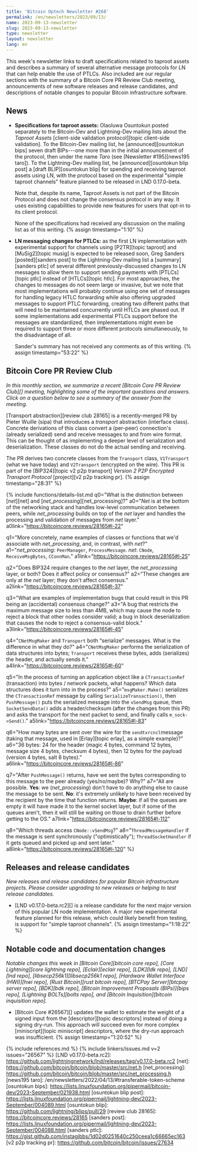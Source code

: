 ```yaml
---
title: 'Bitcoin Optech Newsletter #268'
permalink: /en/newsletters/2023/09/13/
name: 2023-09-13-newsletter
slug: 2023-09-13-newsletter
type: newsletter
layout: newsletter
lang: en
---
```

This week's newsletter links to draft specifications related to taproot
assets and describes a summary of several alternative message protocols
for LN that can help enable the use of PTLCs.  Also included are our
regular sections with the summary of a Bitcoin Core PR Review Club
meeting, announcements of new software releases and release candidates,
and descriptions of notable changes to popular Bitcoin infrastructure
software.

## News

- **Specifications for taproot assets:** Olaoluwa Osuntokun posted
  separately to the Bitcoin-Dev and Lightning-Dev mailing lists about
  the _Taproot Assets_ [client-side validation protocol][topic client-side
  validation].  To the Bitcoin-Dev mailing list, he [announced][osuntokun
  bips] seven draft BIPs---one more than in the initial announcement of
  the protocol, then under the name _Taro_ (see [Newsletter
  #195][news195 taro]).  To the Lightning-Dev mailing list, he
  [announced][osuntokun blip post] a [draft BLIP][osuntokun blip] for
  spending and receiving taproot assets using LN, with the protocol
  based on the experimental "simple taproot channels" feature planned to
  be released in LND 0.17.0-beta.

    Note that, despite its name, Taproot Assets is not part of the
    Bitcoin Protocol and does not change the consensus protocol in any
    way.  It uses existing capabilities to provide new features for
    users that opt-in to its client protocol.

    None of the specifications had received any discussion on the
    mailing list as of this writing. {% assign timestamp="1:10" %}

- **LN messaging changes for PTLCs:** as the first LN implementation
  with experimental support for channels using [P2TR][topic taproot]
  and [MuSig2][topic musig] is expected to be released soon, Greg
  Sanders [posted][sanders post] to the Lightning-Dev mailing list a
  [summary][sanders ptlc] of several different previously-discussed
  changes to LN messages to allow them to support sending payments with
  [PTLCs][topic ptlc] instead of [HTLCs][topic htlc].  For most
  approaches, the changes to messages do not seem large or invasive,
  but we note that most implementations will probably continue using one
  set of messages for handling legacy HTLC forwarding while also
  offering upgraded messages to support PTLC forwarding, creating two
  different paths that will need to be maintained concurrently until
  HTLCs are phased out.  If some implementations add experimental PTLCs
  support before the messages are standardized, then implementations
  might even be required to support three or more different protocols
  simultaneously, to the disadvantage of all.

    Sander's summary has not received any comments as of this writing. {% assign timestamp="53:22" %}

## Bitcoin Core PR Review Club

*In this monthly section, we summarize a recent [Bitcoin Core PR Review
Club][] meeting, highlighting some of the important questions and
answers.  Click on a question below to see a summary of the answer from
the meeting.*

[Transport abstraction][review club 28165] is a recently-merged PR by Pieter Wuille (sipa)
that introduces a _transport_ abstraction (interface class). Concrete
derivations of this class convert a (per-peer) connection's (already
serialized) send and receive messages to and from wire format. This
can be thought of as implementing a deeper level of serialization and
deserialization. These classes do not do the actual sending and receiving.

The PR derives two concrete classes from the `Transport` class,
`V1Transport` (what we have today) and `V2Transport` (encrypted on the
wire). This PR is part of the
[BIP324][topic v2 p2p transport]
_Version 2 P2P Encrypted Transport Protocol_ [project][v2 p2p tracking pr]. {% assign timestamp="28:31" %}

{% include functions/details-list.md
  q0="What is the distinction between [*net*][net] and
      [*net_processing*][net_processing]?"
  a0="*Net* is at the bottom of the networking stack and handles
       low-level communication between peers, while *net_processing*
       builds on top of the *net* layer and handles the processing
       and validation of messages from *net* layer."
  a0link="https://bitcoincore.reviews/28165#l-22"

  q1="More concretely, name examples of classes or functions that
      we'd associate with *net_processing*, and, in contrast,
      with *net*?"
  a1="*net_processing*: `PeerManager`, `ProcessMessage`.
      *net*: `CNode`, `ReceiveMsgBytes`, `CConnMan`."
  a1link="https://bitcoincore.reviews/28165#l-25"

  q2="Does BIP324 require changes to the *net* layer, the
      *net_processing* layer, or both? Does it affect policy
      or consensus?"
  a2="These changes are only at the *net* layer; they don't affect consensus."
  a2link="https://bitcoincore.reviews/28165#l-37"

  q3="What are examples of implementation bugs that could result in
      this PR being an (accidental) consensus change?"
  a3="A bug that restricts the maximum message size to less than
      4MB, which may cause the node to reject a block that other
      nodes consider valid; a bug in block
      deserialization that causes the node to reject a consensus-valid
      block."
  a3link="https://bitcoincore.reviews/28165#l-45"

  q4="`CNetMsgMaker` and `Transport` both “serialize” messages.
      What is the difference in what they do?"
  a4="`CNetMsgMaker` performs the serialization of data structures
      into bytes; `Transport` receives these bytes, adds
      (serializes) the header, and actually sends it."
  a4link="https://bitcoincore.reviews/28165#l-60"

  q5="In the process of turning an application object like a
      `CTransactionRef` (transaction) into bytes / network packets, what
      happens? Which data structures does it turn into in the process?"
  a5="`msgMaker.Make()` serializes the `CTransactionRef` message by
      calling `SerializeTransaction()`, then `PushMessage()` puts the
      serialized message into the `vSendMsg` queue, then `SocketSendData()`
      adds a header/checksum (after the changes from this PR) and asks the
      transport for the next packet to send, and finally calls `m_sock->Send()`."
  a5link="https://bitcoincore.reviews/28165#l-83"

  q6="How many bytes are sent over the wire for the `sendtxrcncl`message
      (taking that message, used in [Erlay][topic erlay], as a simple example)?"
  a6="36 bytes: 24 for the header (magic 4 bytes, command 12 bytes,
      message size 4 bytes, checksum 4 bytes), then 12 bytes for the
      payload (version 4 bytes, salt 8 bytes)."
  a6link="https://bitcoincore.reviews/28165#l-86"

  q7="After `PushMessage()` returns, have we sent the bytes corresponding
      to this message to the peer already (yes/no/maybe)? Why?"
  a7="All are possible. **Yes**: we (*net_processing*) don't have to do
      anything else to cause the message to be sent.
      **No**: it's extremely unlikely to have
      been received by the recipient by the time that function returns.
      **Maybe**: if all the queues are empty it will have made it to the
      kernel socket layer, but if some of the queues aren't, then it
      will still be waiting on those to drain further before getting
      to the OS."
  a7link="https://bitcoincore.reviews/28165#l-112"

  q8="Which threads access `CNode::vSendMsg`?"
  a8="`ThreadMessageHandler` if the message is sent synchronously
      (\"optimistically\"); `ThreadSocketHandler` if it gets queued
      and picked up and sent later."
  a8link="https://bitcoincore.reviews/28165#l-120"
%}

## Releases and release candidates

*New releases and release candidates for popular Bitcoin infrastructure
projects.  Please consider upgrading to new releases or helping to test
release candidates.*

- [LND v0.17.0-beta.rc2][] is a release candidate for the next major
  version of this popular LN node implementation.  A major new
  experimental feature planned for this release, which could likely
  benefit from testing, is support for "simple taproot channels". {% assign timestamp="1:18:22" %}

## Notable code and documentation changes

*Notable changes this week in [Bitcoin Core][bitcoin core repo], [Core
Lightning][core lightning repo], [Eclair][eclair repo], [LDK][ldk repo],
[LND][lnd repo], [libsecp256k1][libsecp256k1 repo], [Hardware Wallet
Interface (HWI)][hwi repo], [Rust Bitcoin][rust bitcoin repo], [BTCPay
Server][btcpay server repo], [BDK][bdk repo], [Bitcoin Improvement
Proposals (BIPs)][bips repo], [Lightning BOLTs][bolts repo], and
[Bitcoin Inquisition][bitcoin inquisition repo].*

- [Bitcoin Core #26567][] updates the wallet to estimate the weight of a
  signed input from the [descriptor][topic descriptors] instead of doing a signing dry-run.
  This approach will succeed even for more complex [miniscript][topic miniscript]
  descriptors, where the dry-run approach was insufficient. {% assign timestamp="1:20:52" %}

{% include references.md %}
{% include linkers/issues.md v=2 issues="26567" %}
[LND v0.17.0-beta.rc2]: https://github.com/lightningnetwork/lnd/releases/tag/v0.17.0-beta.rc2
[net]: https://github.com/bitcoin/bitcoin/blob/master/src/net.h
[net_processing]: https://github.com/bitcoin/bitcoin/blob/master/src/net_processing.h
[news195 taro]: /en/newsletters/2022/04/13/#transferable-token-scheme
[osuntokun bips]: https://lists.linuxfoundation.org/pipermail/bitcoin-dev/2023-September/021938.html
[osuntokun blip post]: https://lists.linuxfoundation.org/pipermail/lightning-dev/2023-September/004089.html
[osuntokun blip]: https://github.com/lightning/blips/pull/29
[review club 28165]: https://bitcoincore.reviews/28165
[sanders post]: https://lists.linuxfoundation.org/pipermail/lightning-dev/2023-September/004088.html
[sanders ptlc]: https://gist.github.com/instagibbs/1d02d0251640c250ceea1c66665ec163
[v2 p2p tracking pr]: https://github.com/bitcoin/bitcoin/issues/27634
